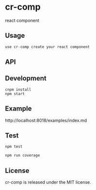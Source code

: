 # cr-comp

react component


## Usage

```jsx
use cr-comp create your react component
```

## API

## Development

```
cnpm install
npm start
```

## Example

http://localhost:8018/examples/index.md

## Test
  ```js
  npm test
  
  npm run coverage
  ```



## License

cr-comp is released under the MIT license.

